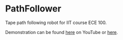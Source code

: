 # PathFollower

Tape path following robot for IIT course ECE 100.

Demonstration can be found [here](https://youtu.be/HxrFgPAVFoU) on YouTube or [here](/robot.MOV).
